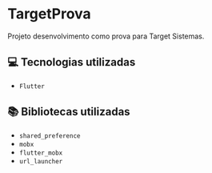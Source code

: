 # TargetProva

Projeto desenvolvimento como prova para Target Sistemas.

## 💻 Tecnologias utilizadas
- `Flutter`

## 📚 Bibliotecas utilizadas
- `shared_preference`
- `mobx`
- `flutter_mobx`
- `url_launcher`
